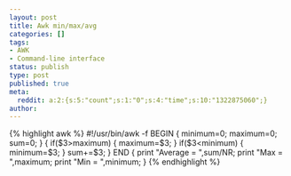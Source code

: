 ```yaml
---
layout: post
title: Awk min/max/avg
categories: []
tags:
- AWK
- Command-line interface
status: publish
type: post
published: true
meta:
  reddit: a:2:{s:5:"count";s:1:"0";s:4:"time";s:10:"1322875060";}
author: 
---
```

{% highlight awk %}
#!/usr/bin/awk -f
BEGIN
{
 minimum=0;
 maximum=0;
 sum=0;
}
{
 if($3>maximum)
 {
  maximum=$3;
 }
 if($3<minimum)
 {
  minimum=$3;
 }
 sum+=$3;
}
END
{
 print "Average = ",sum/NR;
 print "Max = ",maximum;
 print "Min = ",minimum;
}
{% endhighlight %}
